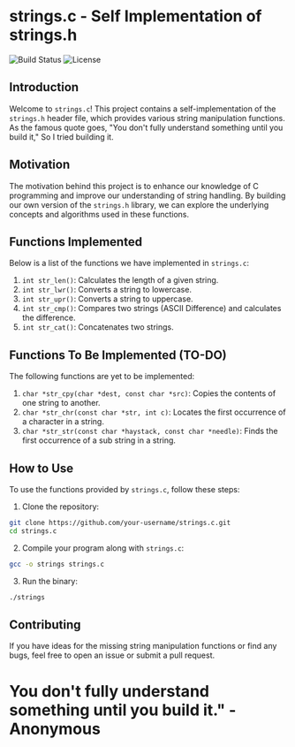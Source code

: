 
# strings.c - Self Implementation of strings.h

![Build Status](https://img.shields.io/badge/build-passing-brightgreen.svg) ![License](https://img.shields.io/badge/license-GNU%20GPL%20v3-blue.svg)

## Introduction

Welcome to `strings.c`! This project contains a self-implementation of the `strings.h` header file, which provides various string manipulation functions. As the famous quote goes, "You don't fully understand something until you build it," So I tried building it.
## Motivation

The motivation behind this project is to enhance our knowledge of C programming and improve our understanding of string handling. By building our own version of the `strings.h` library, we can explore the underlying concepts and algorithms used in these functions.

## Functions Implemented

Below is a list of the functions we have implemented in `strings.c`:

1.  `int str_len()`: Calculates the length of a given string.
2.  `int str_lwr()`: Converts a string to lowercase.
3.  `int str_upr()`: Converts a string to uppercase.
4.  `int str_cmp()`: Compares two strings (ASCII Difference) and calculates the difference.
5.  `int str_cat()`: Concatenates two strings.

## Functions To Be Implemented (TO-DO)

The following functions are yet to be implemented:

1.  `char *str_cpy(char *dest, const char *src)`: Copies the contents of one string to another.
2.  `char *str_chr(const char *str, int c)`: Locates the first occurrence of a character in a string.
3.  `char *str_str(const char *haystack, const char *needle)`: Finds the first occurrence of a sub string in a string.

## How to Use

To use the functions provided by `strings.c`, follow these steps:

1.  Clone the repository:

```bash
git clone https://github.com/your-username/strings.c.git
cd strings.c
``` 

2.  Compile your program along with `strings.c`:

```bash
gcc -o strings strings.c
```

3.  Run the binary:
```bash
./strings
```
## Contributing 

If you have ideas for the missing string manipulation functions or find any bugs, feel free to open an issue or submit a pull request.

# You don't fully understand something until you build it." - Anonymous 

